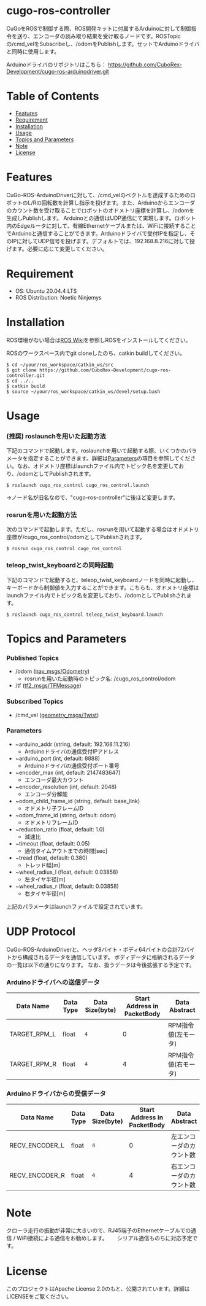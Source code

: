 # cugo-ros-controller

CuGoをROSで制御する際、ROS開発キットに付属するArduinoに対して制御指令を送り、エンコーダの読み取り結果を受け取るノードです。ROSTopicの/cmd_velをSubscribeし、/odomをPublishします。セットでArduinoドライバと同時に使用します。

Arduinoドライバのリポジトリはこちら： https://github.com/CuboRex-Development/cugo-ros-arduinodriver.git

# Table of Contents
- [Features](#features)
- [Requirement](#requirement)
- [Installation](#installation)
- [Usage](#usage)
- [Topics and Parameters](#topics-and-parameters)
- [Note](#note)
- [License](#license)

# Features
CuGo-ROS-ArduinoDriverに対して、/cmd_velのベクトルを達成するためのロボットのL/Rの回転数を計算し指示を投げます。また、Arduinoからエンコーダのカウント数を受け取ることでロボットのオドメトリ座標を計算し、/odomを生成しPublishします。
Arduinoとの通信はUDP通信にて実現します。ロボット内のEdgeルータに対して、有線Ethernetケーブルまたは、WiFiに接続することでArduinoと通信することができます。Arduinoドライバで受付IPを指定し、そのIPに対してUDP信号を投げます。デフォルトでは、192.168.8.216に対して投げます。必要に応じて変更してください。

# Requirement
- OS: Ubuntu 20.04.4 LTS
- ROS Distribution: Noetic Ninjemys

# Installation
ROS環境がない場合は[ROS Wiki](http://wiki.ros.org/ja/noetic/Installation/Ubuntu)を参照しROSをインストールしてください。

ROSのワークスペース内でgit cloneしたのち、catkin buildしてください。
~~~
$ cd ~/your/ros_workspace/catkin_ws/src
$ git clone https://github.com/CuboRex-Development/cugo-ros-controller.git
$ cd ../..
$ catkin build
$ source ~/your/ros_workspace/catkin_ws/devel/setup.bash
~~~

# Usage

###  (推奨) roslaunchを用いた起動方法

下記のコマンドで起動します。roslaunchを用いて起動する際、いくつかのパラメータを指定することができます。詳細は[Parameters](#parameters)の項目を参照してください。なお、オドメトリ座標はlaunchファイル内でトピック名を変更しており、/odomとしてPublishされます。
~~~
$ roslaunch cugo_ros_control cugo_ros_control.launch
~~~
→ノード名が旧名なので、"cugo-ros-controller"に後ほど変更します。

### rosrunを用いた起動方法

次のコマンドで起動します。ただし、rosrunを用いて起動する場合はオドメトリ座標が/cugo_ros_control/odomとしてPublishされます。
~~~
$ rosrun cugo_ros_control cugo_ros_control
~~~

### teleop_twist_keyboardとの同時起動

下記のコマンドで起動すると、teleop_twist_keyboardノードを同時に起動し、キーボードから制御値を入力することができます。こちらも、オドメトリ座標はlaunchファイル内でトピック名を変更しており、/odomとしてPublishされます。

~~~
$ roslaunch cugo_ros_control teleop_twist_keyboard.launch
~~~

# Topics and Parameters
### Published Topics
- /odom ([nav_msgs/Odometry](http://docs.ros.org/en/noetic/api/nav_msgs/html/msg/Odometry.html))
  - rosrunを用いた起動時のトピック名: /cugo_ros_control/odom
- /tf ([tf2_msgs/TFMessage](http://docs.ros.org/en/jade/api/tf2_msgs/html/msg/TFMessage.html))

### Subscribed Topics
- /cmd_vel ([geometry_msgs/Twist](http://docs.ros.org/en/noetic/api/geometry_msgs/html/msg/Twist.html))

### Parameters
- ~arduino_addr (string, default: 192.168.11.216)
  - Arduinoドライバの通信受付IPアドレス
- ~arduino_port (int, default: 8888)
  - Arduinoドライバの通信受付ポート番号
- ~encoder_max (int, default: 2147483647)
  - エンコーダ最大カウント
- ~encoder_resolution (int, default: 2048)
  - エンコーダ分解能
- ~odom_child_frame_id (string, default: base_link)
  - オドメトリ子フレームID
- ~odom_frame_id (string, default: odom)
  - オドメトリフレームID
- ~reduction_ratio (float, default: 1.0)
  - 減速比
- ~timeout (float, default: 0.05)
  - 通信タイムアウトまでの時間[sec]
- ~tread (float, default: 0.380)
  - トレッド幅[m]
- ~wheel_radius_l (float, default: 0.03858)
  - 左タイヤ半径[m]
- ~wheel_radius_r (float, default: 0.03858)
  - 右タイヤ半径[m]

上記のパラメータはlaunchファイルで設定されています。

# UDP Protocol
CuGo-ROS-ArduinoDriverと、ヘッダ8バイト・ボディ64バイトの合計72バイトから構成されるデータを通信しています。
ボディデータに格納されるデータの一覧は以下の通りになります。
なお、扱うデータは今後拡張する予定です。

### Arduinoドライバへの送信データ

Data Name      | Data Type  | Data Size(byte) | Start Address in PacketBody | Data Abstract
---------------|------------|-----------------|-----------------------------|--------------------
TARGET_RPM_L   | float      | `4`             | 0                           | RPM指令値(左モータ)
TARGET_RPM_R   | float      | `4`             | 4                           | RPM指令値(右モータ)


### Arduinoドライバからの受信データ

Data Name      | Data Type  | Data Size(byte) | Start Address in PacketBody | Data Abstract
---------------|------------|-----------------|-----------------------------|-----------------
RECV_ENCODER_L | float      | `4`             | 0                           | 左エンコーダのカウント数
RECV_ENCODER_R | float      | `4`             | 4                           | 右エンコーダのカウント数


# Note

クローラ走行の振動が非常に大きいので、RJ45端子のEthernetケーブルでの通信 / WiFi接続による通信をお勧めします。　　
シリアル通信ものちに対応予定です。


# License
このプロジェクトはApache License 2.0のもと、公開されています。詳細はLICENSEをご覧ください。
